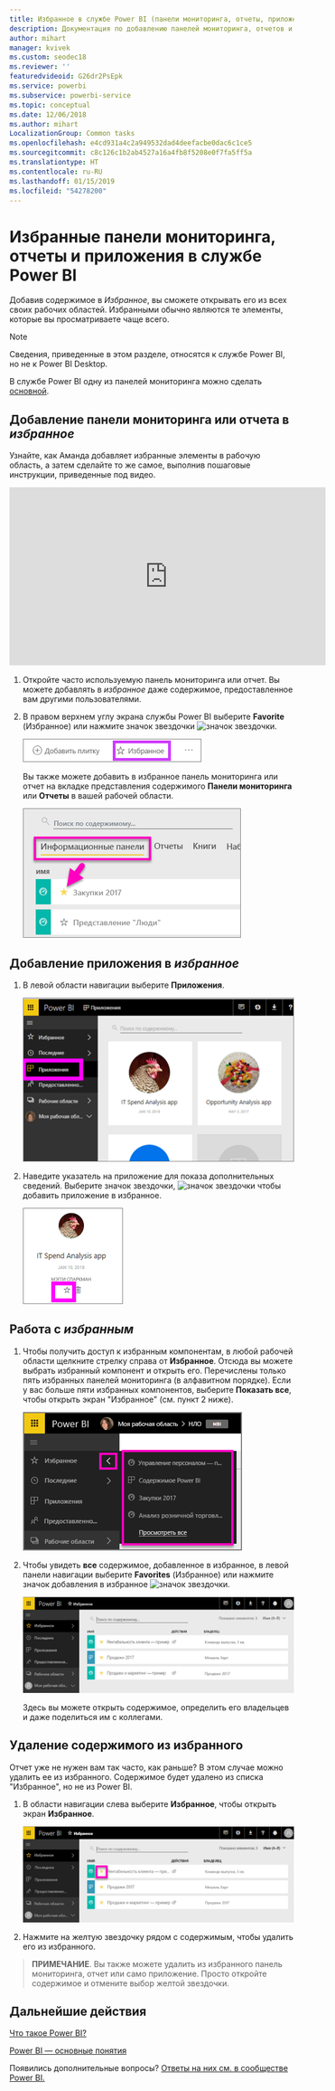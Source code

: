 ```yaml
---
title: Избранное в службе Power BI (панели мониторинга, отчеты, приложения)
description: Документация по добавлению панелей мониторинга, отчетов и приложений в избранное в службе Power BI
author: mihart
manager: kvivek
ms.custom: seodec18
ms.reviewer: ''
featuredvideoid: G26dr2PsEpk
ms.service: powerbi
ms.subservice: powerbi-service
ms.topic: conceptual
ms.date: 12/06/2018
ms.author: mihart
LocalizationGroup: Common tasks
ms.openlocfilehash: e4cd931a4c2a949532dad4deefacbe0dac6c1ce5
ms.sourcegitcommit: c8c126c1b2ab4527a16a4fb8f5208e0f7fa5ff5a
ms.translationtype: HT
ms.contentlocale: ru-RU
ms.lasthandoff: 01/15/2019
ms.locfileid: "54278200"
---
```

# <a name="favorite-dashboards-reports-and-apps-in-power-bi-service"></a>Избранные панели мониторинга, отчеты и приложения в службе Power BI
Добавив содержимое в *Избранное*, вы сможете открывать его из всех своих рабочих областей.  Избранными обычно являются те элементы, которые вы просматриваете чаще всего.

> [!NOTE]
> Сведения, приведенные в этом разделе, относятся к службе Power BI, но не к Power BI Desktop.
> 
> 

В службе Power BI одну из панелей мониторинга можно сделать [основной](end-user-featured.md).

## <a name="add-a-dashboard-or-report-as-a-favorite"></a>Добавление панели мониторинга или отчета в *избранное*
Узнайте, как Аманда добавляет избранные элементы в рабочую область, а затем сделайте то же самое, выполнив пошаговые инструкции, приведенные под видео.

<iframe width="560" height="315" src="https://www.youtube.com/embed/G26dr2PsEpk" frameborder="0" allowfullscreen></iframe>


1. Откройте часто используемую панель мониторинга или отчет. Вы можете добавлять в *избранное* даже содержимое, предоставленное вам другими пользователями.
2. В правом верхнем углу экрана службы Power BI выберите **Favorite** (Избранное) или нажмите значок звездочки ![значок звездочки](./media/end-user-favorite/power-bi-favorite-icon.png).
   
   ![Значок избранного](./media/end-user-favorite/powerbi-dashboard-favorite.png)
   
   Вы также можете добавить в избранное панель мониторинга или отчет на вкладке представления содержимого **Панели мониторинга** или **Отчеты** в вашей рабочей области.
   
   ![Вкладка панели мониторинга с желтой звездочкой](./media/end-user-favorite/power-bi-dashboard-favorite.png)

## <a name="add-an-app-as-a-favorite"></a>Добавление приложения в *избранное*

1. В левой области навигации выберите **Приложения**.

   ![панель мониторинга](./media/end-user-favorite/power-bi-favorite-apps.png)

2. Наведите указатель на приложение для показа дополнительных сведений.  Выберите значок звездочки, ![значок звездочки](./media/end-user-favorite/power-bi-favorite-icon.png)  чтобы добавить приложение в избранное.
   
   ![наведение указателя мыши на приложение](./media/end-user-favorite/power-bi-favorite-app.png)

## <a name="working-with-favorites"></a>Работа с *избранным*
1. Чтобы получить доступ к избранным компонентам, в любой рабочей области щелкните стрелку справа от **Избранное**.  Отсюда вы можете выбрать избранный компонент и открыть его. Перечислены только пять избранных панелей мониторинга (в алфавитном порядке). Если у вас больше пяти избранных компонентов, выберите **Показать все**, чтобы открыть экран "Избранное" (см. пункт 2 ниже). 
   
   ![Всплывающий элемент "Избранное"](./media/end-user-favorite/power-bi-favorite-flyout-new.png)
2. Чтобы увидеть **все** содержимое, добавленное в избранное, в левой панели навигации выберите **Favorites** (Избранное) или нажмите значок добавления в избранное ![значок звездочки](./media/end-user-favorite/power-bi-favorites-icon.png).  
   
    ![окно "Избранное"](./media/end-user-favorite/power-bi-favorites-screen.png)
   
   Здесь вы можете открыть содержимое, определить его владельцев и даже поделиться им с коллегами.

## <a name="unfavorite-content"></a>Удаление содержимого из избранного
Отчет уже не нужен вам так часто, как раньше?  В этом случае можно удалить ее из избранного. Содержимое будет удалено из списка "Избранное", но не из Power BI.

1. В области навигации слева выберите **Избранное**, чтобы открыть экран **Избранное**.
   
   ![Экран "Избранное"](./media/end-user-favorite/power-bi-unfavorites-screen.png)
2. Нажмите на желтую звездочку рядом с содержимым, чтобы удалить его из избранного.

> **ПРИМЕЧАНИЕ**. Вы также можете удалить из избранного панель мониторинга, отчет или само приложение. Просто откройте содержимое и отмените выбор желтой звездочки.   
> 
> 

## <a name="next-steps"></a>Дальнейшие действия
[Что такое Power BI?](../power-bi-overview.md)

[Power BI — основные понятия](end-user-basic-concepts.md)

Появились дополнительные вопросы? [Ответы на них см. в сообществе Power BI.](http://community.powerbi.com/)

